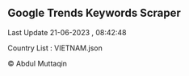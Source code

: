 

## Google Trends Keywords Scraper 
 
Last Update 21-06-2023 , 08:42:48

Country List :
VIETNAM.json



© Abdul Muttaqin 
